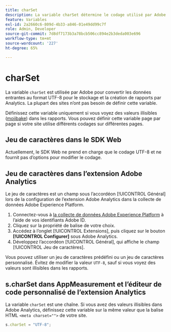 ```yaml
---
title: charSet
description: La variable charSet détermine le codage utilisé par Adobe pour analyser votre demande d’image.
feature: Variables
exl-id: 2a2660c6-809d-4b33-a846-01e49dd99c7f
role: Admin, Developer
source-git-commit: 7d8df7173b3a78bcb506cc894e2b3deda003e696
workflow-type: tm+mt
source-wordcount: '227'
ht-degree: 65%

---
```


# charSet

La variable `charSet` est utilisée par Adobe pour convertir les données entrantes au format UTF-8 pour le stockage et la création de rapports par Analytics. La plupart des sites nʼont pas besoin de définir cette variable.

Définissez cette variable uniquement si vous voyez des valeurs illisibles ([mojibake](https://fr.wikipedia.org/wiki/Mojibake)) dans les rapports. Vous pouvez définir cette variable page par page si votre site utilise différents codages sur différentes pages.

## Jeu de caractères dans le SDK Web

Actuellement, le SDK Web ne prend en charge que le codage UTF-8 et ne fournit pas d’options pour modifier le codage.

## Jeu de caractères dans l’extension Adobe Analytics

Le jeu de caractères est un champ sous l’accordéon [!UICONTROL Général] lors de la configuration de l’extension Adobe Analytics dans la collecte de données Adobe Experience Platform.

1. Connectez-vous à [la collecte de données Adobe Experience Platform](https://experience.adobe.com/data-collection) à l’aide de vos identifiants Adobe ID.
1. Cliquez sur la propriété de balise de votre choix.
1. Accédez à l’onglet [!UICONTROL Extensions], puis cliquez sur le bouton **[!UICONTROL Configurer]** sous Adobe Analytics.
1. Développez l’accordéon [!UICONTROL Général], qui affiche le champ [!UICONTROL Jeu de caractères].

Vous pouvez utiliser un jeu de caractères prédéfini ou un jeu de caractères personnalisé. Évitez de modifier la valeur `UTF-8`, sauf si vous voyez des valeurs sont illisibles dans les rapports.

## s.charSet dans AppMeasurement et l’éditeur de code personnalisé de l’extension Analytics

La variable `charSet` est une chaîne. Si vous avez des valeurs illisibles dans Adobe Analytics, définissez cette variable sur la même valeur que la balise HTML `<meta charset="">` de votre site.

```js
s.charSet = "UTF-8";
```
